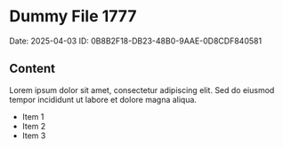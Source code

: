 # Dummy File 1777

Date: 2025-04-03
ID: 0B8B2F18-DB23-48B0-9AAE-0D8CDF840581

## Content

Lorem ipsum dolor sit amet, consectetur adipiscing elit.
Sed do eiusmod tempor incididunt ut labore et dolore magna aliqua.

* Item 1
* Item 2
* Item 3
